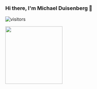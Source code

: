 ### Hi there, I'm Michael Duisenberg 👋
![visitors](https://visitor-badge.glitch.me/badge?page_id=${MrDuise}.${your.repo.id})

<!--
**MrDuise/MrDuise** is a ✨ _special_ ✨ repository because its `README.md` (this file) appears on your GitHub profile.

Here are some ideas to get you started:

- 🔭 I’m currently working on ...
- I'm profecient in: HTML, C#, Java, PHP, MySQL
- 🌱 I’m currently learning: JavaScript, Markdown, Python, CSS
- 👯 I’m looking to collaborate on ...
- 🤔 I’m looking for help with ...
- 💬 Ask me about ...
- 📫 How to reach me: ...
- 😄 Pronouns: ...
- ⚡ Fun fact: ...
-->

<img height="180em" src="https://github-readme-stats.vercel.app/api?username=MrDuise&show_icons=true&hide_border=true&&count_private=true&include_all_commits=true" />

